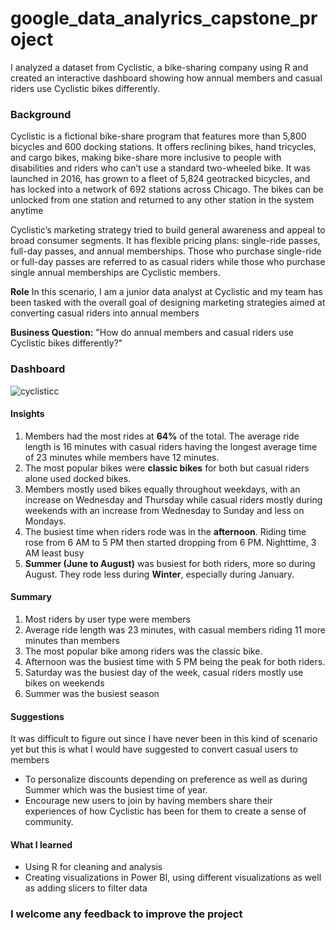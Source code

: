 # google_data_analyrics_capstone_project

I analyzed a dataset from Cyclistic, a bike-sharing company using R and created an interactive dashboard showing how annual members and casual riders use Cyclistic bikes differently.  

### Background  
Cyclistic is a fictional bike-share program that features more than 5,800 bicycles and 600 docking stations. It offers reclining bikes, hand tricycles, and cargo bikes, making bike-share more inclusive to people with disabilities and riders who can’t use a standard two-wheeled bike. 
It was launched in 2016, has grown to a fleet of 5,824 geotracked bicycles, and has locked into a network of 692 stations across Chicago. The bikes can be unlocked from one station and returned to any other station in the system anytime  

Cyclistic’s marketing strategy tried to build general awareness and appeal to broad consumer segments. It has flexible pricing plans: single-ride passes, full-day passes, and
annual memberships. Those who purchase single-ride or full-day passes are referred to as casual riders while those who purchase single annual memberships are Cyclistic members.

__Role__
In this scenario, I am a junior data analyst at Cyclistic and my team has been tasked with the overall goal of designing marketing strategies aimed at converting casual riders into annual members


__Business Question:__ "How do annual members and casual riders use Cyclistic bikes differently?"


### Dashboard
![cyclisticc](https://github.com/kiiinda/google_data_analyrics_capstone_project/assets/90945775/9180ddee-5ede-48ce-9efb-77d6177f25b5)


#### Insights
1. Members had the most rides at __64%__ of the total. The average ride length is 16 minutes with casual riders having the longest average time of 23 minutes while members have 12 minutes.
2. The most popular bikes were __classic bikes__ for both but casual riders alone used docked bikes.
3. Members mostly used bikes equally throughout weekdays, with an increase on Wednesday and Thursday while casual riders mostly during weekends with an increase from Wednesday to Sunday and less on Mondays.
4. The busiest time when riders rode was in the __afternoon__. Riding time rose from 6 AM to 5 PM then started dropping from 6 PM. Nighttime, 3 AM least busy
5. __Summer (June to August)__ was busiest for both riders, more so during August. They rode less during __Winter__, especially during January.


#### Summary
1. Most riders by user type were members
2. Average ride length was 23 minutes, with casual members riding 11 more minutes than members
3. The most popular bike among riders was the classic bike.
4. Afternoon was the busiest time with 5 PM being the peak for both riders.
5. Saturday was the busiest day of the week, casual riders mostly use bikes on weekends
6. Summer was the busiest season



#### Suggestions
It was difficult to figure out since I have never been in this kind of scenario yet but this is what I would have suggested to convert casual users to members
- To personalize discounts depending on preference as well as during Summer which was the busiest time of year.
- Encourage new users to join by having members share their experiences of how Cyclistic has been for them to create a sense of community.


#### What I learned
- Using R for cleaning and analysis
- Creating visualizations in Power BI, using different visualizations as well as adding slicers to filter data



### I welcome any feedback to improve the project
